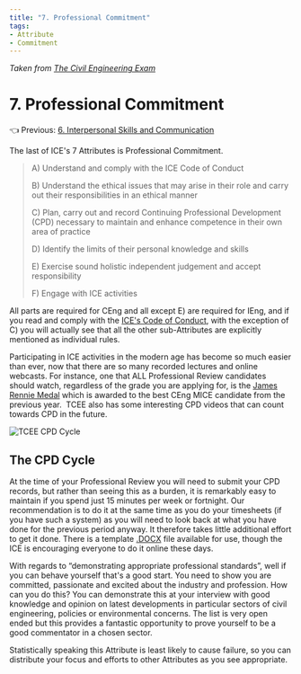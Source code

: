 ```yaml
---
title: "7. Professional Commitment"
tags: 
- Attribute
- Commitment
---
```

*Taken from [The Civil Engineering Exam](https://thecivilengineeringexam.com/example-ice-written-exercise-submission/)*
# 7. Professional Commitment

👈 Previous: [6. Interpersonal Skills and Communication](notes/Civil%20Engineering%20MOC/Professional%20Review%20MOC/6.%20Interpersonal%20Skills%20and%20Communication.md)

The last of ICE's 7 Attributes is Professional Commitment.

> A) Understand and comply with the ICE Code of Conduct
> 
> B) Understand the ethical issues that may arise in their role and carry out their responsibilities in an ethical manner
> 
> C) Plan, carry out and record Continuing Professional Development (CPD) necessary to maintain and enhance competence in their own area of practice
> 
> D) Identify the limits of their personal knowledge and skills
> 
> E) Exercise sound holistic independent judgement and accept responsibility
> 
> F) Engage with ICE activities

All parts are required for CEng and all except E) are required for IEng, and if you read and comply with the [ICE's Code of Conduct](https://www.ice.org.uk/ICEDevelopmentWebPortal/media/Documents/About%20Us/ice-code-of-professional-conduct.pdf), with the exception of C) you will actually see that all the other sub-Attributes are explicitly mentioned as individual rules.

Participating in ICE activities in the modern age has become so much easier than ever, now that there are so many recorded lectures and online webcasts. For instance, one that ALL Professional Review candidates should watch, regardless of the grade you are applying for, is the [James Rennie Medal](https://www.ice.org.uk/careers-and-professional-development/careers-advice-for-civil-engineers/professional-review-awards) which is awarded to the best CEng MICE candidate from the previous year.  TCEE also has some interesting CPD videos that can count towards CPD in the future.

![TCEE CPD Cycle](https://i0.wp.com/thecivilengineeringexam.com/wp-content/uploads/2017/03/TCEE-CPD-3-1024x761.png?resize=620%2C461)

## The CPD Cycle

At the time of your Professional Review you will need to submit your CPD records, but rather than seeing this as a burden, it is remarkably easy to maintain if you spend just 15 minutes per week or fortnight. Our recommendation is to do it at the same time as you do your timesheets (if you have such a system) as you will need to look back at what you have done for the previous period anyway. It therefore takes little additional effort to get it done. There is a template [.DOCX](https://www.ice.org.uk/my-ice/membership-documents/continuing-professional-development-guidance) file available for use, though the ICE is encouraging everyone to do it online these days.

With regards to “demonstrating appropriate professional standards”, well if you can behave yourself that's a good start. You need to show you are committed, passionate and excited about the industry and profession. How can you do this? You can demonstrate this at your interview with good knowledge and opinion on latest developments in particular sectors of civil engineering, policies or environmental concerns. The list is very open ended but this provides a fantastic opportunity to prove yourself to be a good commentator in a chosen sector.

Statistically speaking this Attribute is least likely to cause failure, so you can distribute your focus and efforts to other Attributes as you see appropriate.



